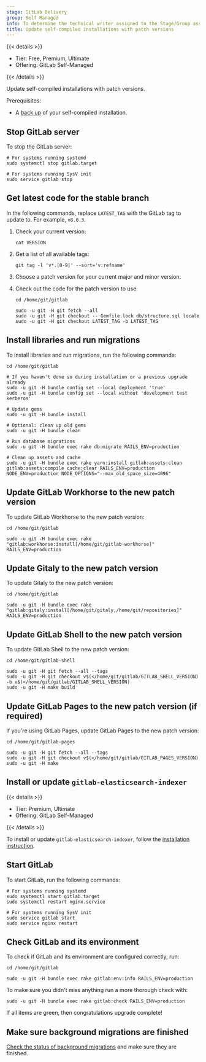 ```yaml
---
stage: GitLab Delivery
group: Self Managed
info: To determine the technical writer assigned to the Stage/Group associated with this page, see https://handbook.gitlab.com/handbook/product/ux/technical-writing/#assignments
title: Update self-compiled installations with patch versions
---
```


{{< details >}}

- Tier: Free, Premium, Ultimate
- Offering: GitLab Self-Managed

{{< /details >}}

Update self-compiled installations with patch versions.

Prerequisites:

- A [back up](../administration/backup_restore/_index.md) of your self-compiled installation.

## Stop GitLab server

To stop the GitLab server:

```shell
# For systems running systemd
sudo systemctl stop gitlab.target

# For systems running SysV init
sudo service gitlab stop
```

## Get latest code for the stable branch

In the following commands, replace `LATEST_TAG` with the GitLab tag to update to. For example, `v8.0.3`.

1. Check your current version:

   ```shell
   cat VERSION
   ```

1. Get a list of all available tags:

   ```shell
   git tag -l 'v*.[0-9]' --sort='v:refname'
   ```

1. Choose a patch version for your current major and minor version.
1. Check out the code for the patch version to use:

   ```shell
   cd /home/git/gitlab

   sudo -u git -H git fetch --all
   sudo -u git -H git checkout -- Gemfile.lock db/structure.sql locale
   sudo -u git -H git checkout LATEST_TAG -b LATEST_TAG
   ```

## Install libraries and run migrations

To install libraries and run migrations, run the following commands:

```shell
cd /home/git/gitlab

# If you haven't done so during installation or a previous upgrade already
sudo -u git -H bundle config set --local deployment 'true'
sudo -u git -H bundle config set --local without 'development test kerberos'

# Update gems
sudo -u git -H bundle install

# Optional: clean up old gems
sudo -u git -H bundle clean

# Run database migrations
sudo -u git -H bundle exec rake db:migrate RAILS_ENV=production

# Clean up assets and cache
sudo -u git -H bundle exec rake yarn:install gitlab:assets:clean gitlab:assets:compile cache:clear RAILS_ENV=production NODE_ENV=production NODE_OPTIONS="--max_old_space_size=4096"
```

## Update GitLab Workhorse to the new patch version

To update GitLab Workhorse to the new patch version:

```shell
cd /home/git/gitlab

sudo -u git -H bundle exec rake "gitlab:workhorse:install[/home/git/gitlab-workhorse]" RAILS_ENV=production
```

## Update Gitaly to the new patch version

To update Gitaly to the new patch version:

```shell
cd /home/git/gitlab

sudo -u git -H bundle exec rake "gitlab:gitaly:install[/home/git/gitaly,/home/git/repositories]" RAILS_ENV=production
```

## Update GitLab Shell to the new patch version

To update GitLab Shell to the new patch version:

```shell
cd /home/git/gitlab-shell

sudo -u git -H git fetch --all --tags
sudo -u git -H git checkout v$(</home/git/gitlab/GITLAB_SHELL_VERSION) -b v$(</home/git/gitlab/GITLAB_SHELL_VERSION)
sudo -u git -H make build
```

## Update GitLab Pages to the new patch version (if required)

If you're using GitLab Pages, update GitLab Pages to the new patch version:

```shell
cd /home/git/gitlab-pages

sudo -u git -H git fetch --all --tags
sudo -u git -H git checkout v$(</home/git/gitlab/GITLAB_PAGES_VERSION)
sudo -u git -H make
```

## Install or update `gitlab-elasticsearch-indexer`

{{< details >}}

- Tier: Premium, Ultimate
- Offering: GitLab Self-Managed

{{< /details >}}

To install or update `gitlab-elasticsearch-indexer`, follow the
[installation instruction](../integration/advanced_search/elasticsearch.md#install-an-elasticsearch-or-aws-opensearch-cluster).

## Start GitLab

To start GitLab, run the following commands:

```shell
# For systems running systemd
sudo systemctl start gitlab.target
sudo systemctl restart nginx.service

# For systems running SysV init
sudo service gitlab start
sudo service nginx restart
```

## Check GitLab and its environment

To check if GitLab and its environment are configured correctly, run:

```shell
cd /home/git/gitlab

sudo -u git -H bundle exec rake gitlab:env:info RAILS_ENV=production
```

To make sure you didn't miss anything run a more thorough check with:

```shell
sudo -u git -H bundle exec rake gitlab:check RAILS_ENV=production
```

If all items are green, then congratulations upgrade complete!

## Make sure background migrations are finished

[Check the status of background migrations](background_migrations.md) and make sure they are finished.

